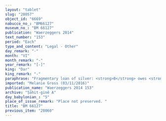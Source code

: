 ```yaml
---
layout: "tablet"
slug: "28057"
object_id: "6669"
nabucco_no_: "BM66127"
museum_no_: "BM 66127"
publication: "Waerzeggers 2014"
text_number: "153"
period: "Each"
type_and_content: "Legal - Other"
day_remark: "-"
month: "VI"
month_remark: "-"
year_remark: "[-]"
king: "Dar"
king_remark: "-"
paraphrase: "Fragmentary loan of silver: <strong>B</strong> owes <strong>A</strong> [x] amounts of silver with stamp-mark (<em>kaspu &scaron;a ginne</em>). Other details and the upper part of the witness list are lost. 2+ witnesses and the scribe.<br /> &nbsp;<br /> <strong>A</strong> = Marduk-rēmanni/Bēl-uballiṭ//Ṣāhit-gin&ecirc;; <strong>B</strong> = Ina-tē&scaron;&icirc;-ēṭir/Zēria//&Scaron;ang&ucirc;-&Scaron;ama&scaron;; Scribe = Marduk-rēmanni/Bēl-uballiṭ//Ṣāhit-gin&ecirc;<br /> &nbsp;"
imported: "Melanie Gross (03/11/2016)"
publication_name: "Waerzeggers 2014 153"
archive: "Ṣāhit-ginê A"
day_babylonian_: "5"
place_of_issue_remark: "Place not preserved. "
title: "BM 66127"
previous_item: "28060"
---
```

